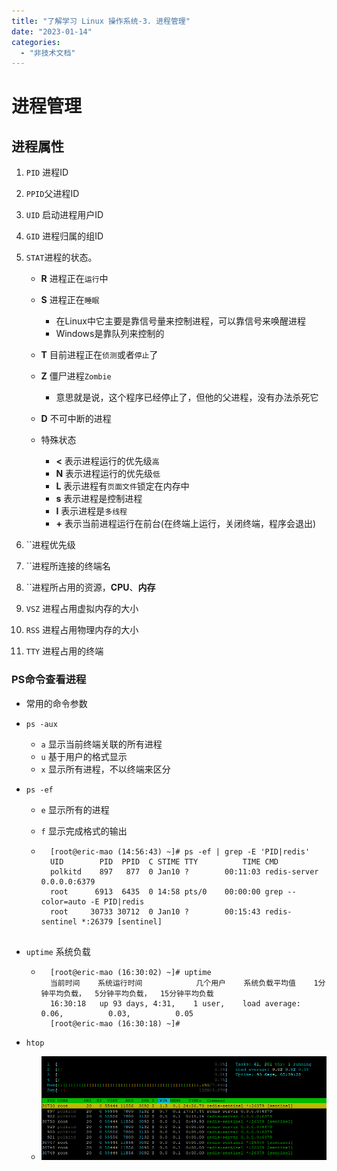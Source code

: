 ```yaml
---
title: "了解学习 Linux 操作系统-3. 进程管理"
date: "2023-01-14"
categories: 
  - "非技术文档"
---
```


# 进程管理

## 进程属性

1. `PID` 进程ID
2. `PPID`父进程ID
3. `UID` 启动进程用户ID
4. `GID` 进程归属的组ID
5. `STAT`进程的状态。
    
    - **R** 进程正在`运行`中
    - **S** 进程正在`睡眠`
        
        - 在Linux中它主要是靠信号量来控制进程，可以靠信号来唤醒进程
        - Windows是靠队列来控制的
    - **T** 目前进程正在`侦测`或者`停止`了
    - **Z** 僵尸进程`Zombie`
        
        - 意思就是说，这个程序已经停止了，但他的父进程，没有办法杀死它
    - **D** 不可中断的进程
    - 特殊状态
        
        - **<** 表示进程运行的优先级`高`
        - **N** 表示进程运行的优先级`低`
        - **L** 表示进程有`页面文件`锁定在内存中
        - **s** 表示进程是控制进程
        - **I** 表示进程是`多线程`
        - **+** 表示当前进程运行在前台(在终端上运行，关闭终端，程序会退出)
6. \`\`进程优先级
7. \`\`进程所连接的终端名
8. \`\`进程所占用的资源，**CPU**、**内存**
9. `VSZ` 进程占用虚拟内存的大小
10. `RSS` 进程占用物理内存的大小
11. `TTY` 进程占用的终端

### PS命令查看进程

- 常用的命令参数
    
- `ps -aux`
    
    - `a` 显示当前终端关联的所有进程
    - `u` 基于用户的格式显示
    - `x` 显示所有进程，不以终端来区分
- `ps -ef`
    
    - `e` 显示所有的进程
        
    - `f` 显示完成格式的输出
        
    - ```shell
        [root@eric-mao (14:56:43) ~]# ps -ef | grep -E 'PID|redis'
        UID        PID  PPID  C STIME TTY          TIME CMD
        polkitd    897   877  0 Jan10 ?        00:11:03 redis-server 0.0.0.0:6379
        root      6913  6435  0 14:58 pts/0    00:00:00 grep --color=auto -E PID|redis
        root     30733 30712  0 Jan10 ?        00:15:43 redis-sentinel *:26379 [sentinel]
        
        ```
        
- `uptime` 系统负载
    
    - ```shell
        [root@eric-mao (16:30:02) ~]# uptime
        当前时间    系统运行时间            几个用户    系统负载平均值    1分钟平均负载，  5分钟平均负载，  15分钟平均负载      
        16:30:18   up 93 days, 4:31,    1 user,    load average:   0.06,          0.03,          0.05
        [root@eric-mao (16:30:18) ~]#
        ```
        
- `htop`
    
    - ![](images/htop-01.png)
